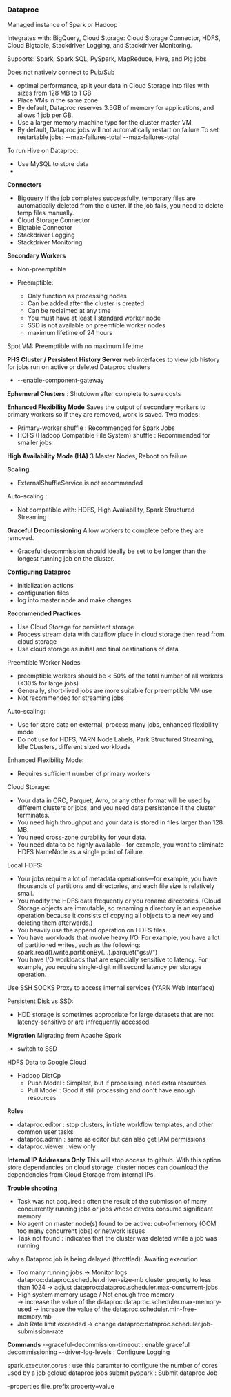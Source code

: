 ### Dataproc
Managed instance of Spark or Hadoop

Integrates with: 
BigQuery, Cloud Storage: Cloud Storage Connector, HDFS, Cloud Bigtable, Stackdriver Logging, and Stackdriver Monitoring.

Supports: Spark, Spark SQL, PySpark, MapReduce, Hive, and Pig jobs

Does not natively connect to Pub/Sub

  - optimal performance, split your data in Cloud Storage into files with sizes from 128 MB to 1 GB
  - Place VMs in the same zone
  - By default, Dataproc reserves 3.5GB of memory for applications, and allows 1 job per GB.
  - Use a larger memory machine type for the cluster master VM
  - By default, Dataproc jobs will not automatically restart on failure
	To set restartable jobs: 
    --max-failures-total
	--max-failures-total


To run Hive on Dataproc:
  - Use MySQL to store data
  - 

**Connectors**
  - Bigquery
  	If the job completes successfully, temporary files are automatically deleted from the cluster. 
	If the job fails, you need to delete temp files manually.
  - Cloud Storage Connector
  - Bigtable Connector
  - Stackdriver Logging
  - Stackdriver Monitoring

**Secondary Workers**
  - Non-preemptible

  - Preemptible: 
	- Only function as processing nodes
	- Can be added after the cluster is created
	- Can be reclaimed at any time
	- You must have at least 1 standard worker node
	- SSD is not available on preemtible worker nodes
	- maximum lifetime of 24 hours

Spot VM: Preemptible with no maximum lifetime

**PHS Cluster / Persistent History Server**
web interfaces to view job history for jobs run on active or deleted Dataproc clusters
  - --enable-component-gateway

**Ephemeral Clusters** : Shutdown after complete to save costs

**Enhanced Flexibility Mode** 
Saves the output of secondary workers to primary workers so if they are removed, work is saved.
Two modes:
  - Primary-worker shuffle : Recommended for Spark Jobs
  - HCFS (Hadoop Compatible File System) shuffle : Recommended for smaller jobs

**High Availability Mode (HA)**
3 Master Nodes, Reboot on failure

**Scaling**
 - ExternalShuffleService is not recommended


Auto-scaling :
  - Not compatible with: HDFS, High Availability, Spark Structured Streaming

**Graceful Decomissioning**
Allow workers to complete before they are removed.
  - Graceful decommission should ideally be set to be longer than the longest running job on the cluster. 

**Configuring Dataproc**
  - initialization actions
  - configuration files
  - log into master node and make changes

**Recommended Practices**
  - Use Cloud Storage for persistent storage
  - Process stream data with dataflow place in cloud storage then read from cloud storage
  - Use cloud storage as initial and final destinations of data

Preemtible Worker Nodes:
  - preemptible workers should be < 50% of the total number of all workers (<30% for large jobs)
  - Generally, short-lived jobs are more suitable for preemptible VM use
  - Not recommended for streaming jobs

Auto-scaling:
  - Use for store data on external, process many jobs, enhanced flexibility mode
  - Do not use for HDFS, YARN Node Labels, Park Structured Streaming, Idle CLusters, different sized workloads

Enhanced Flexibility Mode:
  - Requires sufficient number of primary workers

Cloud Storage:
  - Your data in ORC, Parquet, Avro, or any other format will be used by different clusters or jobs, and you need data persistence if the cluster terminates.
  - You need high throughput and your data is stored in files larger than 128 MB.
  - You need cross-zone durability for your data.
  - You need data to be highly available—for example, you want to eliminate HDFS NameNode as a single point of failure.

Local HDFS:
  - Your jobs require a lot of metadata operations—for example, you have thousands of partitions and directories, and each file size is relatively small.
  - You modify the HDFS data frequently or you rename directories. (Cloud Storage objects are immutable, so renaming a directory is an expensive operation because it consists of copying all objects to a new key and deleting them afterwards.)
  - You heavily use the append operation on HDFS files.
  - You have workloads that involve heavy I/O. For example, you have a lot of partitioned writes, such as the following:
  spark.read().write.partitionBy(...).parquet("gs://")
  - You have I/O workloads that are especially sensitive to latency. For example, you require single-digit millisecond latency per storage operation.

Use SSH SOCKS Proxy to access internal services (YARN Web Interface)

Persistent Disk vs SSD:
  - HDD storage is sometimes appropriate for large datasets that are not latency-sensitive or are infrequently accessed.

**Migration**
Migrating from Apache Spark
  - switch to SSD

HDFS Data to Google Cloud
  - Hadoop DistCp
    - Push Model : Simplest, but if processing, need extra resources
    - Pull Model : Good if still processing and don't have enough resources



**Roles**
  - dataproc.editor : stop clusters, initiate workflow templates, and other common user tasks
  - dataproc.admin : same as editor but can also get IAM permissions
  - dataproc.viewer : view only
  
**Internal IP Addresses Only**
This will stop access to github. With this option store dependancies on cloud storage.
cluster nodes can download the dependencies from Cloud Storage from internal IPs.

**Trouble shooting**
  - Task was not acquired : often the result of the submission of many concurrently running jobs or jobs whose drivers consume significant memory
  - No agent on master node(s) found to be active: out-of-memory (OOM too many concurrent jobs) or network issues 
  - Task not found : Indicates that the cluster was deleted while a job was running

why a Dataproc job is being delayed (throttled): Awaiting execution
  - Too many running jobs
  	-> Monitor logs dataproc:dataproc.scheduler.driver-size-mb cluster property to less than 1024
	-> adjust dataproc:dataproc.scheduler.max-concurrent-jobs 
  - High system memory usage / Not enough free memory    
    -> increase the value of the dataproc:dataproc.scheduler.max-memory-used
	-> increase the value of the dataproc.scheduler.min-free-memory.mb
  - Job Rate limit exceeded
    -> change dataproc:dataproc.scheduler.job-submission-rate   
 
**Commands**
--graceful-decommission-timeout : enable graceful decommissioning
--driver-log-levels : Configure Logging

spark.executor.cores : use this paramter to configure the number of cores used by a job
gcloud dataproc jobs submit pyspark : Submit dataproc Job

–properties file_prefix:property=value







